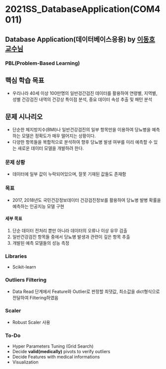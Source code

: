# 2021SS_DatabaseApplication(COM4011)  
## Database Application(데이터베이스응용) by [이동호 교수님](http://database.hanyang.ac.kr)  
### PBL(Problem-Based Learning)

## 핵심 학습 목표  
- 우리나라 40세 이상 100만명의 일반겅간검진 데이터를 활용하여 연령별, 지역별, 성별 건강검진 내역의 건강상 특이점 분석, 중요 데이터 속성 추출 및 패턴 분석  

## 문제 시나리오
- 단순한 체지방지수(BMI)나 일반건강검진의 일부 항목만을 이용하여 당뇨병을 예측하는 모델은 정확도가 매우 떨어지는 상황이다.
- 다양한 항목들을 복합적으로 분석하여 향후 당뇨병 발생 여부를 미리 예측할 수 있는 새로운 데이터 모델을 개발하려 한다.

### 문제 상황
- 데이터에 일부 값이 누락되어있으며, 잘못 기재된 값들도 존재함  
  
### 목표
- 2017, 2018년도 국민건강정보데이터 건강검진정보를 활용하여 당뇨병 발병 확률을 예측하는 인공지능 모델 구현

#### 세부 목표
1. 단순 데이터 전처리 뿐만 아니라 데이터의 오류나 이상 유무 검출
2. 일반건강검진 항목들 중에서 당뇨병 발생과 관련이 깊은 항목 추출
3. 개발된 예측 모델들의 성능 측정

### Libraries
- Scikit-learn

### Outliers Filtering
- Data Read 단계에서 Feature와 Outlier로 판정할 최댓값, 최소값을 dict형식으로 전달하여 Filtering하였음    

### Scaler
- Robust Scaler 사용  

### To-Do
- Hyper Parameters Tuning (Grid Search)
- Decide **valid(medically)** pivots to verify outliers
- Decide Features with medical informations
- Visualization